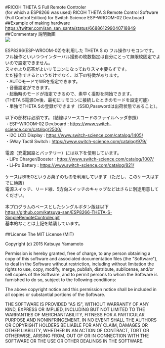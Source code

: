 #RICOH THETA S Full Remote Controler <BR>(for which a ESP8266 was used)
RICOH THETA S Remote Control Software (Full Control Edition) for Switch Science ESP-WROOM-02 Dev.board <BR>
##Example of making hardware
https://twitter.com/san_san_santa/status/668861299040718849
##Commentary
説明動画<BR>
[![](http://img.youtube.com/vi/05vk-4FECPw/0.jpg)](https://www.youtube.com/watch?v=05vk-4FECPw)<BR>
<BR>
ESP8266(ESP-WROOM-02)を利用した THETA S の フル操作リモコンです。<BR>
フル操作といいつつインターバル撮影の枚数指定は自分にとって無限枚固定でよいので設定できません。<BR>
スマホより応答がよいリモコンになっておりスマホ要らずです。<BR>
ただ操作できるというだけでなく、以下の特徴があります。<BR>
  ・AUTOモードでWBを指定できます。<BR>
  ・音量設定ができます。<BR>
  ・起動時のモードが指定できるので、素早く撮影を開始できます。<BR>
    (THETA S電源On後、最初にリモコンに接続したときのモードを設定可能)<BR>
  ・単独でTHETA Sの登録ができます（SSID,Passwordは出荷状態であること）。<BR>
<BR>
以下の部材は必須です。（結線はソースコードのファイルヘッダ参照）<BR>
  ・ESP-WROOM-02 Dev.board : https://www.switch-science.com/catalog/2500/ <BR>
  ・I2C LCD Display        : https://www.switch-science.com/catalog/1405/ <BR>
  ・5Way Tactil Switch     : https://www.switch-science.com/catalog/979/ <BR>
<BR>
電源（充電回路とバッテリー）には以下を使用しています。<BR>
  ・LiPo Charger/Booster   : https://www.switch-science.com/catalog/1007/<BR>
  ・Li-Po Battery          : https://www.switch-science.com/catalog/821/<BR>
<BR>
ケースはBREOというお菓子のものを利用しています（ただし、このケースはすでに絶版）<BR>
電源スイッチ、リード線、5方向スイッチのキャップなどはさらに別途用意してください。<BR>
<BR>
本プログラムのベースとしたシングルボタン版は以下<BR>
https://github.com/katsuya-san/ESP8266-THETA-S-SimpleRemoteControler.git<BR>
基本的なことは上記を踏襲しています。<BR>
<BR>
##License
The MIT License (MIT)

Copyright (c) 2015 Katsuya Yamamoto

Permission is hereby granted, free of charge, to any person obtaining a copy
of this software and associated documentation files (the "Software"), to deal
in the Software without restriction, including without limitation the rights
to use, copy, modify, merge, publish, distribute, sublicense, and/or sell
copies of the Software, and to permit persons to whom the Software is
furnished to do so, subject to the following conditions:

The above copyright notice and this permission notice shall be included in all
copies or substantial portions of the Software.

THE SOFTWARE IS PROVIDED "AS IS", WITHOUT WARRANTY OF ANY KIND, EXPRESS OR
IMPLIED, INCLUDING BUT NOT LIMITED TO THE WARRANTIES OF MERCHANTABILITY,
FITNESS FOR A PARTICULAR PURPOSE AND NONINFRINGEMENT. IN NO EVENT SHALL THE
AUTHORS OR COPYRIGHT HOLDERS BE LIABLE FOR ANY CLAIM, DAMAGES OR OTHER
LIABILITY, WHETHER IN AN ACTION OF CONTRACT, TORT OR OTHERWISE, ARISING FROM,
OUT OF OR IN CONNECTION WITH THE SOFTWARE OR THE USE OR OTHER DEALINGS IN THE
SOFTWARE.


